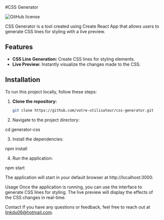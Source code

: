  #CSS Generator

![GitHub license](https://img.shields.io/badge/license-MIT-blue.svg)

CSS Generator is a tool created using Create React App that allows users to generate CSS lines for styling with a live preview.

## Features

- **CSS Line Generation:** Create CSS lines for styling elements.
- **Live Preview:** Instantly visualize the changes made to the CSS.

## Installation

To run this project locally, follow these steps:

1. **Clone the repository:**

   ```bash
   git clone https://github.com/votre-utilisateur/css-generator.git
   
2. Navigate to the project directory:
 
cd generator-css

3. Install the dependencies:

npm install

4.  Run the application:

npm start

The application will start in your default browser at http://localhost:3000.

Usage
Once the application is running, you can use the interface to generate CSS lines for styling. The live preview will display the effects of the CSS changes in real-time.





Contact
If you have any questions or feedback, feel free to reach out at linkdu06@hotmail.com.
